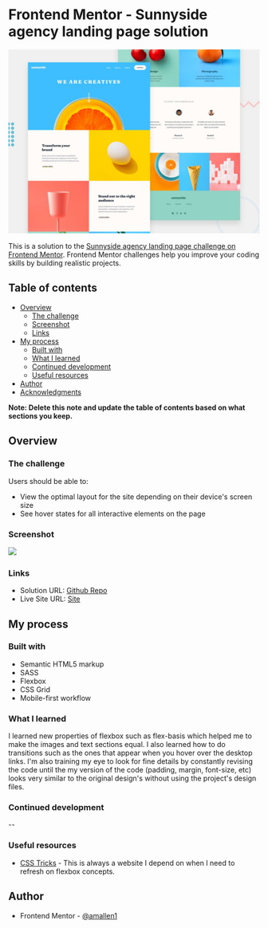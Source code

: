 # Frontend Mentor - Sunnyside agency landing page solution

![Design preview for the Sunnyside agency landing page coding challenge](./design/desktop-preview.jpg)

This is a solution to the [Sunnyside agency landing page challenge on Frontend Mentor](https://www.frontendmentor.io/challenges/sunnyside-agency-landing-page-7yVs3B6ef). Frontend Mentor challenges help you improve your coding skills by building realistic projects.

## Table of contents

- [Overview](#overview)
  - [The challenge](#the-challenge)
  - [Screenshot](#screenshot)
  - [Links](#links)
- [My process](#my-process)
  - [Built with](#built-with)
  - [What I learned](#what-i-learned)
  - [Continued development](#continued-development)
  - [Useful resources](#useful-resources)
- [Author](#author)
- [Acknowledgments](#acknowledgments)

**Note: Delete this note and update the table of contents based on what sections you keep.**

## Overview

### The challenge

Users should be able to:

- View the optimal layout for the site depending on their device's screen size
- See hover states for all interactive elements on the page

### Screenshot

![](./screenshot.jpg)

### Links

- Solution URL: [Github Repo](https://github.com/amallen1/sunnyside-landing-pg)
- Live Site URL: [Site](https://heuristic-hoover-3b7371.netlify.app/)

## My process

### Built with

- Semantic HTML5 markup
- SASS
- Flexbox
- CSS Grid
- Mobile-first workflow

### What I learned

I learned new properties of flexbox such as flex-basis which helped me to make the images and text sections equal. I also learned how to do transitions such as the ones that appear when you hover over the desktop links. I'm also training my eye to look for fine details by constantly revising the code until the my version of the code (padding, margin, font-size, etc) looks very similar to the original design's without using the project's design files.

### Continued development

--

### Useful resources

- [CSS Tricks](https://css-tricks.com/snippets/css/a-guide-to-flexbox/) - This is always a website I depend on when I need to refresh on flexbox concepts.

## Author

- Frontend Mentor - [@amallen1](https://www.frontendmentor.io/profile/amallen1)
